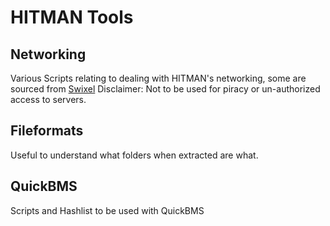 # HITMAN Tools

## Networking
Various Scripts relating to dealing with HITMAN's networking, some are sourced from [Swixel](github.com/awstanley)
Disclaimer: Not to be used for piracy or un-authorized access to servers.

## Fileformats
Useful to understand what folders when extracted are what.

## QuickBMS
Scripts and Hashlist to be used with QuickBMS
